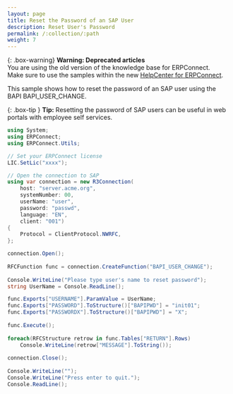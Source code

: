 ```yaml
---
layout: page
title: Reset the Password of an SAP User
description: Reset User's Password
permalink: /:collection/:path
weight: 7
---
```


{: .box-warning}
**Warning: Deprecated articles** <br>
You are using the old version of the knowledge base for ERPConnect.<br>
Make sure to use the samples within the new [HelpCenter for ERPConnect](https://helpcenter.theobald-software.com/erpconnect/samples).

This sample shows how to reset the password of an SAP user using the BAPI BAPI_USER_CHANGE. 

{: .box-tip }
**Tip:** Resetting the password of SAP users can be useful in web portals with employee self services.  

```csharp
using System;
using ERPConnect;
using ERPConnect.Utils;

// Set your ERPConnect license
LIC.SetLic("xxxx");

// Open the connection to SAP
using var connection = new R3Connection(
    host: "server.acme.org",
    systemNumber: 00,
    userName: "user",
    password: "passwd",
    language: "EN",
    client: "001")
{
    Protocol = ClientProtocol.NWRFC,
};

connection.Open();
  
RFCFunction func = connection.CreateFunction("BAPI_USER_CHANGE");
  
Console.WriteLine("Please type user's name to reset password");
string UserName = Console.ReadLine();

func.Exports["USERNAME"].ParamValue = UserName;
func.Exports["PASSWORD"].ToStructure()["BAPIPWD"] = "init01";
func.Exports["PASSWORDX"].ToStructure()["BAPIPWD"] = "X";
  
func.Execute();
  
foreach(RFCStructure retrow in func.Tables["RETURN"].Rows)
    Console.WriteLine(retrow["MESSAGE"].ToString());
  
connection.Close();
  
Console.WriteLine("");
Console.WriteLine("Press enter to quit.");
Console.ReadLine();

```